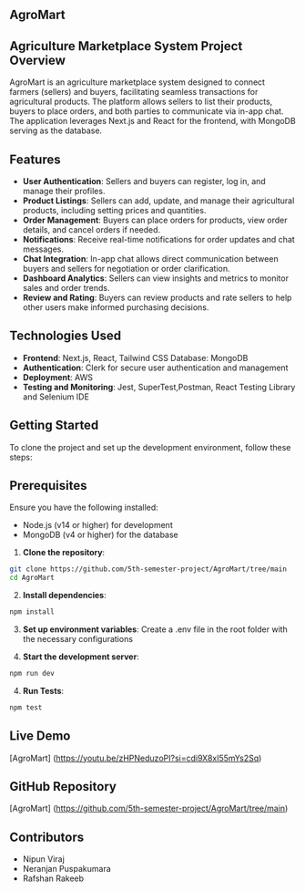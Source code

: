 ## AgroMart 

## Agriculture Marketplace System Project Overview
AgroMart is an agriculture marketplace system designed to connect farmers (sellers) and buyers, facilitating seamless transactions for agricultural products. The platform allows sellers to list their products, buyers to place orders, and both parties to communicate via in-app chat. The application leverages Next.js and React for the frontend, with MongoDB serving as the database.

## Features

- **User Authentication**: Sellers and buyers can register, log in, and manage their profiles.
- **Product Listings**: Sellers can add, update, and manage their agricultural products, including setting prices and quantities.
- **Order Management**: Buyers can place orders for products, view order details, and cancel orders if needed.
- **Notifications**: Receive real-time notifications for order updates and chat messages.
- **Chat Integration**: In-app chat allows direct communication between buyers and sellers for negotiation or order clarification.
- **Dashboard Analytics**: Sellers can view insights and metrics to monitor sales and order trends.
- **Review and Rating**: Buyers can review products and rate sellers to help other users make informed purchasing decisions.

## Technologies Used

- **Frontend**: Next.js, React, Tailwind CSS
Database: MongoDB
- **Authentication**: Clerk for secure user authentication and management
- **Deployment**: AWS
- **Testing and Monitoring**: Jest, SuperTest,Postman, React Testing Library and Selenium IDE

## Getting Started
To clone the project and set up the development environment, follow these steps:

## Prerequisites
Ensure you have the following installed:

- Node.js (v14 or higher) for development
- MongoDB (v4 or higher) for the database

1.  **Clone the repository**:

```bash
git clone https://github.com/5th-semester-project/AgroMart/tree/main
cd AgroMart
```

2. **Install dependencies**:

```bash
npm install
```

3. **Set up environment variables**:
Create a .env file in the root folder with the necessary configurations 

4. **Start the development server**:

```bash
npm run dev
```

4. **Run Tests**:

```bash
npm test
```

## Live Demo
[AgroMart] (https://youtu.be/zHPNeduzoPI?si=cdi9X8xI55mYs2Sq) 


## GitHub Repository
[AgroMart] (https://github.com/5th-semester-project/AgroMart/tree/main)

## Contributors
- Nipun Viraj
- Neranjan Puspakumara
- Rafshan Rakeeb